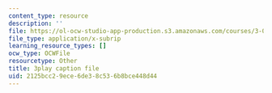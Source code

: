 ```yaml
---
content_type: resource
description: ''
file: https://ol-ocw-studio-app-production.s3.amazonaws.com/courses/3-091sc-introduction-to-solid-state-chemistry-fall-2010/2125bcc29ece6de38c536b8bce448d44_K30HeE8fEq8.srt
file_type: application/x-subrip
learning_resource_types: []
ocw_type: OCWFile
resourcetype: Other
title: 3play caption file
uid: 2125bcc2-9ece-6de3-8c53-6b8bce448d44
---
```


